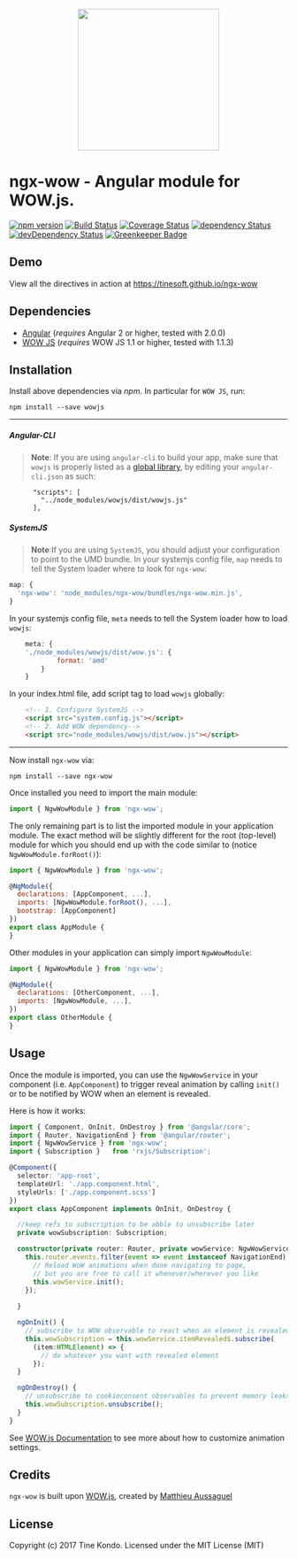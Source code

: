 <p align="center">
  <img height="256px" width="256px" style="text-align: center;" src="https://cdn.rawgit.com/tinesoft/ngx-wow/master/demo/src/assets/logo.svg">
</p>

# ngx-wow - Angular module for WOW.js.

[![npm version](https://badge.fury.io/js/ngx-wow.svg)](https://badge.fury.io/js/ngx-wow)
[![Build Status](https://travis-ci.org/tinesoft/ngx-wow.svg?branch=master)](https://travis-ci.org/tinesoft/ngx-wow)
[![Coverage Status](https://coveralls.io/repos/github/tinesoft/ngx-wow/badge.svg?branch=master)](https://coveralls.io/github/tinesoft/ngx-wow?branch=master)
[![dependency Status](https://david-dm.org/tinesoft/ngx-wow/status.svg)](https://david-dm.org/tinesoft/ngx-wow)
[![devDependency Status](https://david-dm.org/tinesoft/ngx-wow/dev-status.svg?branch=master)](https://david-dm.org/tinesoft/ngx-wow#info=devDependencies)
[![Greenkeeper Badge](https://badges.greenkeeper.io/tinesoft/ngx-wow.svg)](https://greenkeeper.io/)

## Demo

View all the directives in action at https://tinesoft.github.io/ngx-wow

## Dependencies
* [Angular](https://angular.io) (*requires* Angular 2 or higher, tested with 2.0.0)
* [WOW JS](http://mynameismatthieu.com/WOW/) (*requires* WOW JS 1.1 or higher, tested with 1.1.3)


## Installation
Install above dependencies via *npm*. In particular for `WOW JS`, run:
```shell
npm install --save wowjs
```

---
##### Angular-CLI
>**Note**: If you are using `angular-cli` to build your app, make sure that `wowjs` is properly listed as a [global library](https://github.com/angular/angular-cli#global-library-installation), by editing your `angular-cli.json` as such:
```
      "scripts": [
        "../node_modules/wowjs/dist/wowjs.js"
      ],
```

##### SystemJS
>**Note**:If you are using `SystemJS`, you should adjust your configuration to point to the UMD bundle.
In your systemjs config file, `map` needs to tell the System loader where to look for `ngx-wow`:
```js
map: {
  'ngx-wow': 'node_modules/ngx-wow/bundles/ngx-wow.min.js',
}
```
In your systemjs config file, `meta` needs to tell the System loader how to load `wowjs`:
```js
    meta: {
    './node_modules/wowjs/dist/wow.js': {
            format: 'amd'
        }
    }
```
In your index.html file, add script tag to load  `wowjs` globally:
```html
    <!-- 1. Configure SystemJS -->
    <script src="system.config.js"></script>
    <!-- 2. Add WOW dependency-->
    <script src="node_modules/wowjs/dist/wow.js"></script>
```

---

Now install `ngx-wow` via:
```shell
npm install --save ngx-wow
```

Once installed you need to import the main module:
```js
import { NgwWowModule } from 'ngx-wow';
```
The only remaining part is to list the imported module in your application module. The exact method will be slightly
different for the root (top-level) module for which you should end up with the code similar to (notice ` NgwWowModule.forRoot()`):
```js
import { NgwWowModule } from 'ngx-wow';

@NgModule({
  declarations: [AppComponent, ...],
  imports: [NgwWowModule.forRoot(), ...],  
  bootstrap: [AppComponent]
})
export class AppModule {
}
```

Other modules in your application can simply import ` NgwWowModule `:

```js
import { NgwWowModule } from 'ngx-wow';

@NgModule({
  declarations: [OtherComponent, ...],
  imports: [NgwWowModule, ...], 
})
export class OtherModule {
}
```

## Usage
Once the module is imported, you can use the `NgwWowService` in your component (i.e. `AppComponent`) to trigger reveal animation by calling `init()` or to be notified by WOW when an element is revealed.

Here is how it works:

```ts
import { Component, OnInit, OnDestroy } from '@angular/core';
import { Router, NavigationEnd } from '@angular/router';
import { NgwWowService } from 'ngx-wow';
import { Subscription }   from 'rxjs/Subscription';

@Component({
  selector: 'app-root',
  templateUrl: './app.component.html',
  styleUrls: ['./app.component.scss']
})
export class AppComponent implements OnInit, OnDestroy {

  //keep refs to subscription to be abble to unsubscribe later
  private wowSubscription: Subscription;

  constructor(private router: Router, private wowService: NgwWowService){
    this.router.events.filter(event => event instanceof NavigationEnd).subscribe(event => {
      // Reload WoW animations when done navigating to page,
      // but you are free to call it whenever/wherever you like
      this.wowService.init(); 
    });
  
  }

  ngOnInit() {
    // subscribe to WOW observable to react when an element is revealed
    this.wowSubscription = this.wowService.itemRevealed$.subscribe(
      (item:HTMLElement) => {
        // do whatever you want with revealed element
      });
  }

  ngOnDestroy() {
    // unsubscribe to cookieconsent observables to prevent memory leaks
    this.wowSubscription.unsubscribe();
  }
}

```

See [WOW.js Documentation](https://github.com/matthieua/WOW#advanced-usage) to see more about how to customize animation settings.

## Credits

`ngx-wow` is built upon [WOW.js](http://mynameismatthieu.com/WOW/), created by [Matthieu Aussaguel](http://mynameismatthieu.com/)

## License

Copyright (c) 2017 Tine Kondo. Licensed under the MIT License (MIT)

